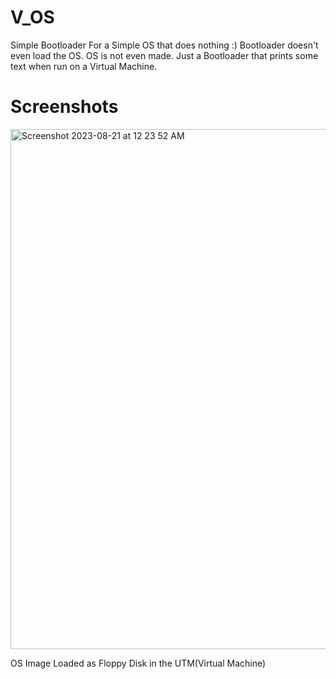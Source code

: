 # V_OS

Simple Bootloader For a Simple OS that does nothing :)
Bootloader doesn't even load the OS.
OS is not even made.
Just a Bootloader that prints some text when run on a Virtual Machine.


# Screenshots
<img width="832" alt="Screenshot 2023-08-21 at 12 23 52 AM" src="https://github.com/VikasTiwari199915/V_OS/assets/44534116/f3774005-bb90-49f3-bdd7-81741b9b4838">

OS Image Loaded as Floppy Disk in the UTM(Virtual Machine)


